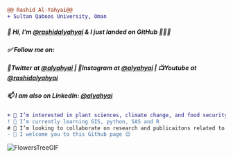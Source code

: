 <!-- COMMENTING OUT THE FOLLOWING CODE FOR REF COLOR --
```diff
- text in red
+ text in green
! text in orange
# text in gray
@@ text in purple (and bold)@@
```
END OF COMMENTS @
 -->

```diff
@@ Rashid Al-Yahyai@@
+ Sultan Qaboos University, Oman
```
##### 👋 Hi, I’m [@rashidalyahyai]( https://github.com/rashidalyahyai) & I just landed on GitHub 🧑🏻‍💻
##### ✅ Follow me on: 
##### 🥏Twitter at [@alyahyai]( https://twitter.com/alyahyai) | 📸Instagram at [@alyahyai]( https://instagram.com/alyahyai) |  📺Youtube at [@rashidalyahyai]( https://Youtube.com/rashidalyahyai)
##### 📫 I am also on LinkedIn: [@alyahyai](https://om.linkedin.com/in/alyahyai)
```diff
+ 👀 I’m interested in plant sciences, climate change, and food security
! 🌱 I’m currently learning GIS, python, SAS and R
# 💞️ I’m looking to collaborate on research and publicaitons related to my interests 
- 🌴 I welcome you to this Github page 😊
```

![FlowersTreeGIF](https://user-images.githubusercontent.com/99659145/154175883-9c9bf49c-f3a8-4f21-adff-b36610ae92d7.gif)



<!---
rashidalyahyai/rashidalyahyai is a ✨ special ✨ repository because its `README.md` (this file) appears on your GitHub profile.
You can click the Preview link to take a look at your changes.
--->
